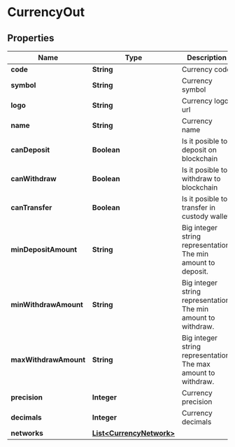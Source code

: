 

# CurrencyOut


## Properties

Name | Type | Description | Notes
------------ | ------------- | ------------- | -------------
**code** | **String** | Currency code | 
**symbol** | **String** | Currency symbol | 
**logo** | **String** | Currency logo url | 
**name** | **String** | Currency name | 
**canDeposit** | **Boolean** | Is it posible to deposit on blockchain | 
**canWithdraw** | **Boolean** | Is it posible to withdraw to blockchain | 
**canTransfer** | **Boolean** | Is it posible to transfer in custody wallet | 
**minDepositAmount** | **String** | Big integer string representation. The min amount to deposit. | 
**minWithdrawAmount** | **String** | Big integer string representation. The min amount to withdraw. | 
**maxWithdrawAmount** | **String** | Big integer string representation. The max amount to withdraw. | 
**precision** | **Integer** | Currency precision | 
**decimals** | **Integer** | Currency decimals | 
**networks** | [**List&lt;CurrencyNetwork&gt;**](CurrencyNetwork.md) |  |  [optional]



